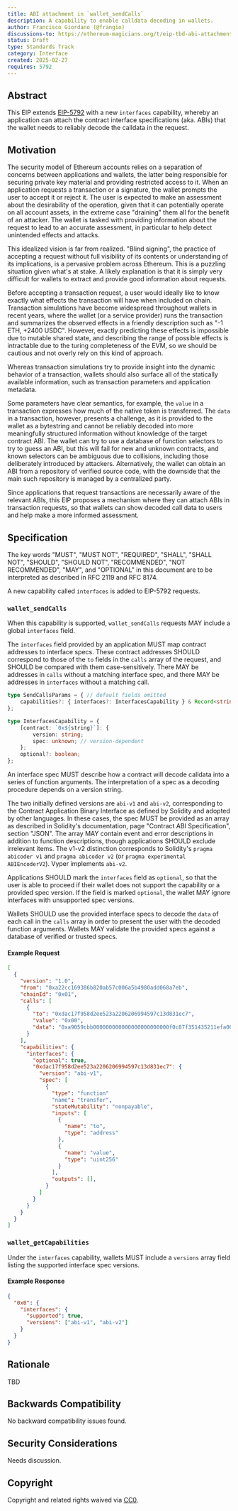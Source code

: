 ```yaml
---
title: ABI attachment in `wallet_sendCalls`
description: A capability to enable calldata decoding in wallets.
author: Francisco Giordano (@frangio)
discussions-to: https://ethereum-magicians.org/t/eip-tbd-abi-attachment-in-wallet-sendcalls/23016
status: Draft
type: Standards Track
category: Interface
created: 2025-02-27
requires: 5792
---
```


## Abstract

This EIP extends [EIP-5792](./eip-5792.md) with a new `interfaces` capability, whereby an application can attach the contract interface specifications (aka. ABIs) that the wallet needs to reliably decode the calldata in the request.

## Motivation

The security model of Ethereum accounts relies on a separation of concerns between applications and wallets, the latter being responsible for securing private key material and providing restricted access to it. When an application requests a transaction or a signature, the wallet prompts the user to accept it or reject it. The user is expected to make an assessment about the desirability of the operation, given that it can potentially operate on all account assets, in the extreme case "draining" them all for the benefit of an attacker. The wallet is tasked with providing information about the request to lead to an accurate assessment, in particular to help detect unintended effects and attacks.

This idealized vision is far from realized. "Blind signing", the practice of accepting a request without full visibility of its contents or understanding of its implications, is a pervasive problem across Ethereum. This is a puzzling situation given what's at stake. A likely explanation is that it is simply very difficult for wallets to extract and provide good information about requests.

Before accepting a transaction request, a user would ideally like to know exactly what effects the transaction will have when included on chain. Transaction simulations have become widespread throughout wallets in recent years, where the wallet (or a service provider) runs the transaction and summarizes the observed effects in a friendly description such as "-1 ETH, +2400 USDC". However, exactly predicting these effects is impossible due to mutable shared state, and describing the range of possible effects is intractable due to the turing completeness of the EVM, so we should be cautious and not overly rely on this kind of approach.

Whereas transaction simulations try to provide insight into the dynamic behavior of a transaction, wallets should also surface all of the statically available information, such as transaction parameters and application metadata.

Some parameters have clear semantics, for example, the `value` in a transaction expresses how much of the native token is transferred. The `data` in a transaction, however, presents a challenge, as it is provided to the wallet as a bytestring and cannot be reliably decoded into more meaningfully structured information without knowledge of the target contract ABI. The wallet can try to use a database of function selectors to try to guess an ABI, but this will fail for new and unknown contracts, and known selectors can be ambiguous due to collisions, including those deliberately introduced by attackers. Alternatively, the wallet can obtain an ABI from a repository of verified source code, with the downside that the main such repository is managed by a centralized party.

Since applications that request transactions are necessarily aware of the relevant ABIs, this EIP proposes a mechanism where they can attach ABIs in transaction requests, so that wallets can show decoded call data to users and help make a more informed assessment.

## Specification

The key words "MUST", "MUST NOT", "REQUIRED", "SHALL", "SHALL NOT", "SHOULD", "SHOULD NOT", "RECOMMENDED", "NOT RECOMMENDED", "MAY", and "OPTIONAL" in this document are to be interpreted as described in RFC 2119 and RFC 8174.

A new capability called `interfaces` is added to EIP-5792 requests.

### `wallet_sendCalls`

When this capability is supported, `wallet_sendCalls` requests MAY include a global `interfaces` field.

The `interfaces` field provided by an application MUST map contract addresses to interface specs. These contract addresses SHOULD correspond to those of the `to` fields in the `calls` array of the request, and SHOULD be compared with them case-sensitively. There MAY be addresses in `calls` without a matching interface spec, and there MAY be addresses in `interfaces` without a matching call.

```typescript
type SendCallsParams = { // default fields omitted
    capabilities?: { interfaces?: InterfacesCapability } & Record<string, Capability>;
};

type InterfacesCapability = {
    [contract: `0x${string}`]: {
        version: string;
        spec: unknown; // version-dependent
    };
    optional?: boolean;
};
```

An interface spec MUST describe how a contract will decode calldata into a series of function arguments. The interpretation of a spec as a decoding procedure depends on a version string.

The two initially defined versions are `abi-v1` and `abi-v2`, corresponding to the Contract Application Binary Interface as defined by Solidity and adopted by other languages. In these cases, the spec MUST be provided as an array as described in Solidity's documentation, page "Contract ABI Specification", section "JSON". The array MAY contain event and error descriptions in addition to function descriptions, though applications SHOULD exclude irrelevant items. The v1-v2 distinction corresponds to Solidity's `pragma abicoder v1` and `pragma abicoder v2` (or `pragma experimental ABIEncoderV2`). Vyper implements `abi-v2`.

Applications SHOULD mark the `interfaces` field as `optional`, so that the user is able to proceed if their wallet does not support the capability or a provided spec version. If the field is marked `optional`, the wallet MAY ignore interfaces with unsupported spec versions.

Wallets SHOULD use the provided interface specs to decode the `data` of each call in the `calls` array in order to present the user with the decoded function arguments. Wallets MAY validate the provided specs against a database of verified or trusted specs.

#### Example Request

```JSON
[
  {
    "version": "1.0",
    "from": "0xa22cc169386b820ab57c006a5b4980add068a7eb",
    "chainId": "0x01",
    "calls": [
      {
        "to": "0xdac17f958d2ee523a2206206994597c13d831ec7",
        "value": "0x00",
        "data": "0xa9059cbb000000000000000000000000f0c87f351435211efa00938a33771bf38302d1f10000000000000000000000000000000000000000000000056bc75e2d63100000"
      }
    ],
    "capabilities": {
      "interfaces": {
        "optional": true,
        "0xdac17f958d2ee523a2206206994597c13d831ec7": {
          "version": "abi-v1",
          "spec": [
            {
              "type": "function"
              "name": "transfer",
              "stateMutability": "nonpayable",
              "inputs": [
                {
                  "name": "to",
                  "type": "address"
                },
                {
                  "name": "value",
                  "type": "uint256"
                }
              ],
              "outputs": [],
            }
          ]
        }
      }
    }
  }
]
```

### `wallet_getCapabilities`

Under the `interfaces` capability, wallets MUST include a `versions` array field listing the supported interface spec versions.

#### Example Response

```JSON
{
  "0x0": {
    "interfaces": {
      "supported": true,
      "versions": ["abi-v1", "abi-v2"]
    }
  }
}
```

## Rationale

TBD

## Backwards Compatibility

No backward compatibility issues found.

## Security Considerations

Needs discussion.

## Copyright

Copyright and related rights waived via [CC0](../LICENSE.md).
